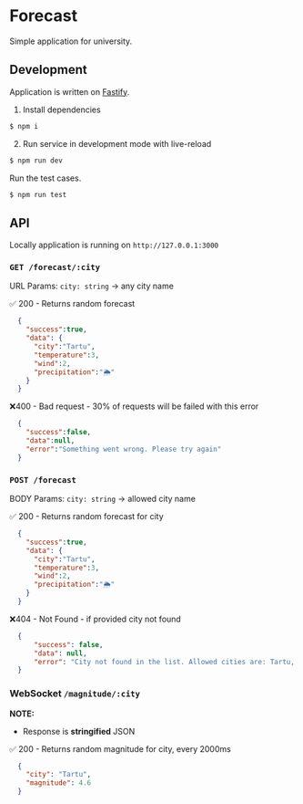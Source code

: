 # Forecast

Simple application for university.

## Development

Application is written on [Fastify](https://www.fastify.io/docs/latest/).

1. Install dependencies

```bash
$ npm i
```

2. Run service in development mode with live-reload

```bash
$ npm run dev
```

Run the test cases.

```bash
$ npm run test
```

## API

Locally application is running on `http://127.0.0.1:3000`

### `GET /forecast/:city`
  
URL Params: `city: string` -> any city name

✅ 200 - Returns random forecast
```json
  {
    "success":true,
    "data": {
      "city":"Tartu",
      "temperature":3,
      "wind":2,
      "precipitation":"🌦️"
    }
  }
```
  
❌400 - Bad request - 30% of requests will be failed with this error
```json
  {
    "success":false,
    "data":null,
    "error":"Something went wrong. Please try again"
  }
```

### `POST /forecast`
  
BODY Params: `city: string` -> allowed city name
  
✅ 200 - Returns random forecast for city
```json
  {
    "success":true,
    "data": {
      "city":"Tartu",
      "temperature":3,
      "wind":2,
      "precipitation":"🌦️"
    }
  }
 ```
  
❌404 - Not Found - if provided city not found
```json
  {
      "success": false,
      "data": null,
      "error": "City not found in the list. Allowed cities are: Tartu, Tallinn, Berlin, Barcelona, Paris, Copenhagen, Helsinki, Riga"
  }
```

### WebSocket `/magnitude/:city`

**NOTE:**
- Response is **stringified** JSON

✅ 200 - Returns random magnitude for city, every 2000ms
```json
  {
    "city": "Tartu",
    "magnitude": 4.6
  }
```
